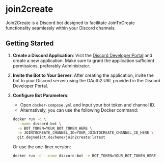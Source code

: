 # join2create

Join2Create is a Discord bot designed to facilitate JoinToCreate functionality seamlessly within your Discord channels.

## Getting Started

1. **Create a Discord Application**: Visit the [Discord Developer Portal](https://discord.com/developers/applications) and create a new application. Make sure to grant the application sufficient permissions, preferably Administrator.

2. **Invite the Bot to Your Server**: After creating the application, invite the bot to your Discord server using the OAuth2 URL provided in the Discord Developer Portal.

3. **Configure Bot Parameters**:
    - Open `docker-compose.yml` and input your bot token and channel ID.
    - Alternatively, you can use the following Docker command:

    ```bash
    docker run -d \
      --name discord-bot \
      -e BOT_TOKEN=YOUR_BOT_TOKEN_HERE \
      -e JOINTOCREATE_CHANNEL_ID=YOUR_JOINTOCREATE_CHANNEL_ID_HERE \
      git.degnedict.de/bene/join2create:latest
    ```

    Or use the one-liner version:

    ```bash
    docker run -d --name discord-bot -e BOT_TOKEN=YOUR_BOT_TOKEN_HERE -e JOINTOCREATE_CHANNEL_ID=YOUR_JOINTOCREATE_CHANNEL_ID_HERE your-gitea-hub-username/discord-bot:latest
    ```
